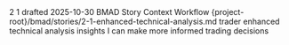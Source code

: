 <story-context id="bmad/bmm/workflows/4-implementation/story-context/template" v="1.0">
  <metadata>
    <epicId>2</epicId>
    <storyId>1</storyId>
    <title>enhanced-technical-analysis</title>
    <status>drafted</status>
    <generatedAt>2025-10-30</generatedAt>
    <generator>BMAD Story Context Workflow</generator>
    <sourceStoryPath>{project-root}/bmad/stories/2-1-enhanced-technical-analysis.md</sourceStoryPath>
  </metadata>

  <story>
    <asA>trader</asA>
    <iWant>enhanced technical analysis insights</iWant>
    <soThat>I can make more informed trading decisions</soThat>
    <tasks></tasks>
  </story>

  <acceptanceCriteria></acceptanceCriteria>

  <artifacts>
    <docs></docs>
    <code></code>
    <dependencies></dependencies>
  </artifacts>

  <constraints></constraints>
  <interfaces></interfaces>
  <tests>
    <standards></standards>
    <locations></locations>
    <ideas></ideas>
  </tests>
</story-context>

